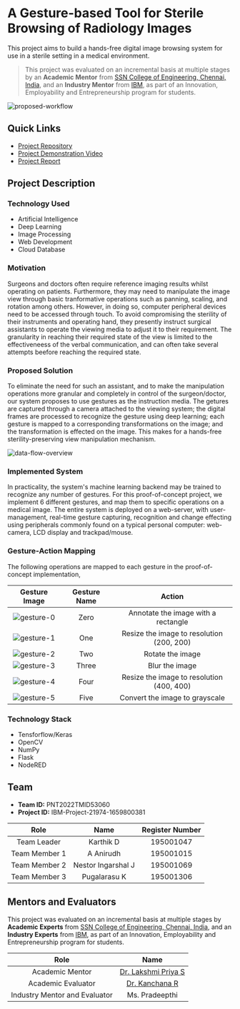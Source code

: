 
# A Gesture-based Tool for Sterile Browsing of Radiology Images

This project aims to build a hands-free digital image browsing system for use in a sterile setting in a medical environment.

> This project was evaluated on an incremental basis at multiple stages by an **Academic Mentor** from [SSN College of Engineering, Chennai, India](https://www.ssn.edu.in/college-of-engineering/computer-science-and-engineering-department-ssn-institutions/), and an **Industry Mentor** from [IBM](https://careereducation.smartinternz.com/), as part of an Innovation, Employability and Entrepreneurship program for students.

![proposed-workflow](./Project-Design-And-Planning/Project-Design-Phase-1/assets/solution-architecture.png)

## Quick Links

- [Project Repository](https://github.com/IBM-EPBL/IBM-Project-21974-1659800381)
- [Project Demonstration Video](https://drive.google.com/file/d/1wd168Ld-yCibywBhVcPSvzHZc-tcosIM/view?usp=sharing)
- [Project Report](./Final-Deliverables/Project-Report_PNT2022TMID53060.pdf)

## Project Description

### Technology Used

- Artificial Intelligence
- Deep Learning
- Image Processing
- Web Development
- Cloud Database

### Motivation

Surgeons and doctors often require reference imaging results whilst operating on patients. Furthermore, they may need to manipulate the image view through basic tranformative operations such as panning, scaling, and rotation among others. However, in doing so, computer peripheral devices need to be accessed through touch. To avoid compromising the sterility of their instruments and operating hand, they presently instruct surgical assistants to operate the viewing media to adjust it to their requirement. The granularity in reaching their required state of the view is limited to the effectiveneess of the verbal communication, and can often take several attempts beefore reaching the required state. 

### Proposed Solution

To eliminate the need for such an assistant, and to make the manipulation operations more granular and completely in control of the surgeon/doctor, our system proposes to use gestures as the instruction media. The getures are captured through a camera attached to the viewing system; the digital frames are processed to recognize the gesture using deep learning; each gesture is mapped to a corresponding transformations on the image; and the transformation is effected on the image. This makes for a hands-free sterility-preserving view manipulation mechanism.

![data-flow-overview](./Project-Design-And-Planning/Project-Design-Phase-2/assets/Data-Flow-Overview.png)

### Implemented System

In practicality, the system's machine learning backend may be trained to recognize any number of gestures. For this proof-of-concept project, we implement 6 different gestures, and map them to specific operations on a medical image. The entire system is deployed on a web-server, with user-management, real-time gesture capturing, recognition and change effecting using peripherals commonly found on a typical personal computer: web-camera, LCD display and trackpad/mouse. 

### Gesture-Action Mapping

The following operations are mapped to each gesture in the proof-of-concept implementation,

| Gesture Image   | Gesture Name | Action |
| :-----------: | :-----------: | :------: |
| ![gesture-0](./Project-Development-Phase/Dataset/test/0/0.jpg) | Zero | Annotate the image with a rectangle | 
| ![gesture-1](./Project-Development-Phase/Dataset/test/1/0.jpg) | One | Resize the image to resolution (200, 200) |
| ![gesture-2](./Project-Development-Phase/Dataset/test/2/0.jpg) | Two | Rotate the image | 
| ![gesture-3](./Project-Development-Phase/Dataset/test/3/0.jpg) | Three  | Blur the image |
| ![gesture-4](./Project-Development-Phase/Dataset/test/4/0.jpg) | Four | Resize the image to resolution (400, 400) |
| ![gesture-5](./Project-Development-Phase/Dataset/test/5/0.jpg) | Five  | Convert the image to grayscale |


### Technology Stack

- Tensforflow/Keras
- OpenCV
- NumPy
- Flask
- NodeRED


## Team

- **Team ID:** PNT2022TMID53060
- **Project ID:** IBM-Project-21974-1659800381

| Role     | Name | Register Number |
| :-----------: | :-----------: | :------: |
| Team Leader | Karthik D | 195001047 | 
| Team Member 1 | A Anirudh | 195001015 |
| Team Member 2 | Nestor Ingarshal J | 195001069 | 
| Team Member 3 | Pugalarasu K  | 195001306 |

## Mentors and Evaluators

This project was evaluated on an incremental basis at multiple stages by **Academic Experts** from [SSN College of Engineering, Chennai, India](https://www.ssn.edu.in/college-of-engineering/computer-science-and-engineering-department-ssn-institutions/), and an **Industry Experts** from [IBM](https://careereducation.smartinternz.com/), as part of an Innovation, Employability and Entrepreneurship program for students.

| Role | Name |
| :-----------: | :------: |
| Academic Mentor | [Dr. Lakshmi Priya S](https://www.ssn.edu.in/staff-members/s-lakshmi-priya/) |
| Academic Evaluator | [Dr. Kanchana R](https://www.ssn.edu.in/staff-members/dr-r-kanchana/) |
| Industry Mentor and Evaluator | Ms. Pradeepthi |
